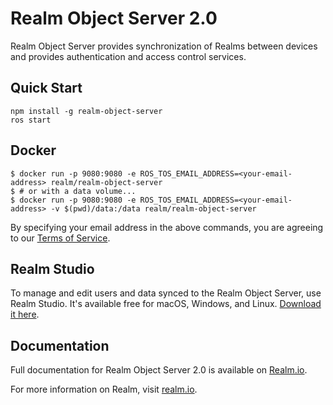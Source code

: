 # Realm Object Server 2.0

Realm Object Server provides synchronization of Realms between devices and provides authentication and access control services.


## Quick Start
	
    npm install -g realm-object-server
    ros start

## Docker

    $ docker run -p 9080:9080 -e ROS_TOS_EMAIL_ADDRESS=<your-email-address> realm/realm-object-server
    $ # or with a data volume...
    $ docker run -p 9080:9080 -e ROS_TOS_EMAIL_ADDRESS=<your-email-address> -v $(pwd)/data:/data realm/realm-object-server

By specifying your email address in the above commands, you are agreeing to our [Terms of Service](https://realm.io/legal/developer-license-terms/).

## Realm Studio

To manage and edit users and data synced to the Realm Object Server, use Realm Studio. It's available free for macOS, Windows, and Linux. [Download it here](https://realm.io/products/realm-studio/).

## Documentation

Full documentation for Realm Object Server 2.0 is available on [Realm.io](https://realm.io/docs/realm-object-server/latest/).

For more information on Realm, visit [realm.io](http://realm.io).
